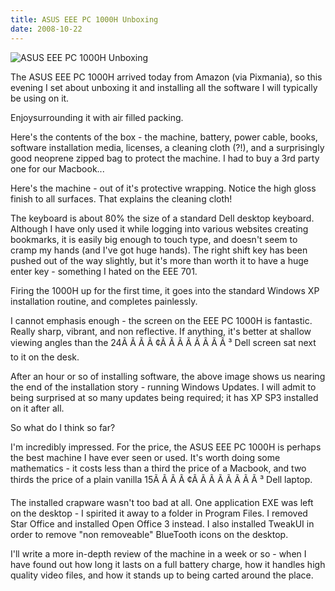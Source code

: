```yaml
---
title: ASUS EEE PC 1000H Unboxing
date: 2008-10-22
---
```


![ASUS EEE PC 1000H Unboxing](https://source.unsplash.com/vP3pnOoCiYE/1600x900)

The ASUS EEE PC 1000H arrived today from Amazon (via Pixmania), so this evening I set about unboxing it and installing all the software I will typically be using on it.

Enjoysurrounding it with air filled packing.

Here's the contents of the box - the machine, battery, power cable, books, software installation media, licenses, a cleaning cloth (?!), and a surprisingly good neoprene zipped bag to protect the machine. I had to buy a 3rd party one for our Macbook...

Here's the machine - out of it's protective wrapping. Notice the high gloss finish to all surfaces. That explains the cleaning cloth!

The keyboard is about 80% the size of a standard Dell desktop keyboard. Although I have only used it while logging into various websites creating bookmarks, it is easily big enough to touch type, and doesn't seem to cramp my hands (and I've got huge hands). The right shift key has been pushed out of the way slightly, but it's more than worth it to have a huge enter key - something I hated on the EEE 701.

Firing the 1000H up for the first time, it goes into the standard Windows XP installation routine, and completes painlessly.

I cannot emphasis enough - the screen on the EEE PC 1000H is fantastic. Really sharp, vibrant, and non reflective. If anything, it's better at shallow viewing angles than the 24Ã Ã Ã Ã ¢Ã Ã Ã Ã Ã Ã Ã Ã ³ Dell screen sat next to it on the desk.

After an hour or so of installing software, the above image shows us nearing the end of the installation story - running Windows Updates. I will admit to being surprised at so many updates being required; it has XP SP3 installed on it after all.

So what do I think so far?

I'm incredibly impressed. For the price, the ASUS EEE PC 1000H is perhaps the best machine I have ever seen or used. It's worth doing some mathematics - it costs less than a third the price of a Macbook, and two thirds the price of a plain vanilla 15Ã Ã Ã Ã ¢Ã Ã Ã Ã Ã Ã Ã Ã ³ Dell laptop.

The installed crapware wasn't too bad at all. One application EXE was left on the desktop - I spirited it away to a folder in Program Files. I removed Star Office and installed Open Office 3 instead. I also installed TweakUI in order to remove "non removeable" BlueTooth icons on the desktop.

I'll write a more in-depth review of the machine in a week or so - when I have found out how long it lasts on a full battery charge, how it handles high quality video files, and how it stands up to being carted around the place.